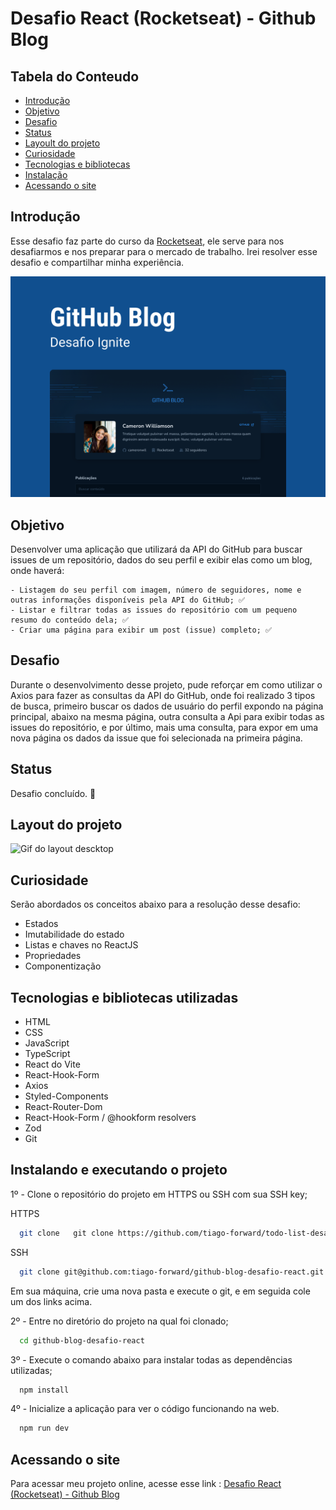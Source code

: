 # Desafio React (Rocketseat) - Github Blog

## Tabela do Conteudo

<ul>
 <li><a href="#introdução">Introdução</a></li>
 <li><a href="#objetivo">Objetivo</a></li>
 <li><a href="#desafio">Desafio</a></li>
 <li><a href="#status">Status</a></li>
 <li><a href="#layout-do-projeto">Layoult do projeto</a></li>
 <li><a href="#curiosidade">Curiosidade</a></li>
 <li><a href="#tecnologias-e-bibliotecas-utilizadas">Tecnologias e bibliotecas</a></li>
 <li><a href="#instalando-e-executando-o-projeto">Instalação</a></li>
 <li><a href="#acessando-o-site">Acessando o site</a></li>
</ul>

## Introdução

Esse desafio faz parte do curso da [Rocketseat](https://app.rocketseat.com.br/cart/rocketseat-one?referral=tiago-forward&coupon=indicamgm&utm_source=platform&utm_medium=organic&utm_campaign=venda&utm_term=mgm&utm_content=indication-lp_one), ele serve para nos desafiarmos e nos preparar para o mercado de trabalho. Irei resolver esse desafio e compartilhar minha experiência.

<img src="./src/assets/Capa.png" alt="">

## Objetivo

Desenvolver uma aplicação que utilizará da API do GitHub para buscar issues de um repositório, dados do seu perfil e exibir elas como um blog, onde haverá:

    - Listagem do seu perfil com imagem, número de seguidores, nome e outras informações disponíveis pela API do GitHub; ✅
    - Listar e filtrar todas as issues do repositório com um pequeno resumo do conteúdo dela; ✅
    - Criar uma página para exibir um post (issue) completo; ✅

## Desafio

Durante o desenvolvimento desse projeto, pude reforçar em como utilizar o Axios para fazer as consultas da API do GitHub, onde foi realizado 3 tipos de busca, primeiro buscar os dados de usuário do perfil expondo na página principal, abaixo na mesma página, outra consulta a Api para exibir todas as issues do repositório, e por último, mais uma consulta, para expor em uma nova página os dados da issue que foi selecionada na primeira página.

## Status

Desafio concluído. 🥰

## Layout do projeto

<img src="./src/assets/github-blog-layout.gif" alt="Gif do layout descktop">
<!-- <img src="" alt="Gif do layout mobile"> -->

## Curiosidade

Serão abordados os conceitos abaixo para a resolução desse desafio:

- Estados
- Imutabilidade do estado
- Listas e chaves no ReactJS
- Propriedades
- Componentização

## Tecnologias e bibliotecas utilizadas

- HTML
- CSS
- JavaScript
- TypeScript
- React do Vite
- React-Hook-Form
- Axios
- Styled-Components
- React-Router-Dom
- React-Hook-Form / @hookform resolvers
- Zod
- Git

## Instalando e executando o projeto

1º - Clone o repositório do projeto em HTTPS ou SSH com sua SSH key;

HTTPS
```bash
  git clone   git clone https://github.com/tiago-forward/todo-list-desafio-react.git
```

SSH
```bash
  git clone git@github.com:tiago-forward/github-blog-desafio-react.git
```

Em sua máquina, crie uma nova pasta e execute o git, e em seguida cole um dos links acima.
<br>

2º - Entre no diretório do projeto na qual foi clonado;

```bash
  cd github-blog-desafio-react
```

3º - Execute o comando abaixo para instalar todas as dependências utilizadas;

```bash
  npm install
```

4º - Inicialize a aplicação para ver o código funcionando na web.

```bash
  npm run dev
```

## Acessando o site

Para acessar meu projeto online, acesse esse link : <a href="https://github-blog-desafio-react.vercel.app/" target="_blank">Desafio React (Rocketseat) - Github Blog</a>
